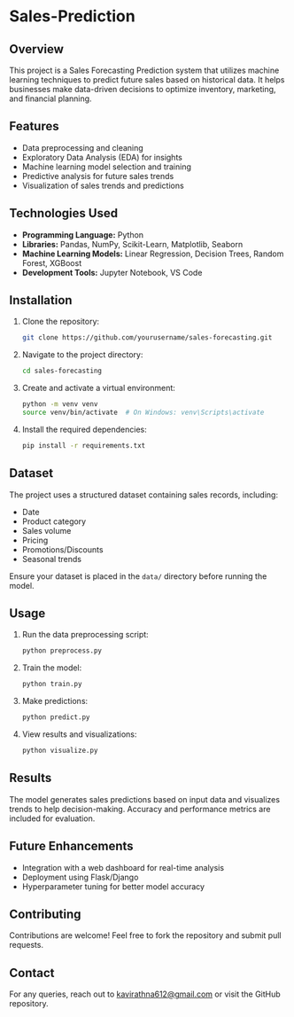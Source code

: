 # Sales-Prediction


## Overview
This project is a Sales Forecasting Prediction system that utilizes machine learning techniques to predict future sales based on historical data. It helps businesses make data-driven decisions to optimize inventory, marketing, and financial planning.

## Features
- Data preprocessing and cleaning
- Exploratory Data Analysis (EDA) for insights
- Machine learning model selection and training
- Predictive analysis for future sales trends
- Visualization of sales trends and predictions

## Technologies Used
- **Programming Language:** Python
- **Libraries:** Pandas, NumPy, Scikit-Learn, Matplotlib, Seaborn
- **Machine Learning Models:** Linear Regression, Decision Trees, Random Forest, XGBoost
- **Development Tools:** Jupyter Notebook, VS Code

## Installation
1. Clone the repository:
   ```bash
   git clone https://github.com/yourusername/sales-forecasting.git
   ```
2. Navigate to the project directory:
   ```bash
   cd sales-forecasting
   ```
3. Create and activate a virtual environment:
   ```bash
   python -m venv venv
   source venv/bin/activate  # On Windows: venv\Scripts\activate
   ```
4. Install the required dependencies:
   ```bash
   pip install -r requirements.txt
   ```

## Dataset
The project uses a structured dataset containing sales records, including:
- Date
- Product category
- Sales volume
- Pricing
- Promotions/Discounts
- Seasonal trends

Ensure your dataset is placed in the `data/` directory before running the model.

## Usage
1. Run the data preprocessing script:
   ```bash
   python preprocess.py
   ```
2. Train the model:
   ```bash
   python train.py
   ```
3. Make predictions:
   ```bash
   python predict.py
   ```
4. View results and visualizations:
   ```bash
   python visualize.py
   ```

## Results
The model generates sales predictions based on input data and visualizes trends to help decision-making. Accuracy and performance metrics are included for evaluation.

## Future Enhancements
- Integration with a web dashboard for real-time analysis
- Deployment using Flask/Django
- Hyperparameter tuning for better model accuracy

## Contributing
Contributions are welcome! Feel free to fork the repository and submit pull requests.


## Contact
For any queries, reach out to kavirathna612@gmail.com or visit the GitHub repository.

